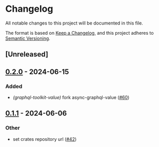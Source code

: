 # Changelog
All notable changes to this project will be documented in this file.

The format is based on [Keep a Changelog](https://keepachangelog.com/en/1.0.0/),
and this project adheres to [Semantic Versioning](https://semver.org/spec/v2.0.0.html).

## [Unreleased]

## [0.2.0](https://github.com/LNSD/graphql-toolkit/compare/graphql-toolkit-value-v0.1.1...graphql-toolkit-value-v0.2.0) - 2024-06-15

### Added
- *(graphql-toolkit-value)* fork async-graphql-value ([#60](https://github.com/LNSD/graphql-toolkit/pull/60))

## [0.1.1](https://github.com/LNSD/graphql-toolkit/compare/graphql-toolkit-value-v0.1.0...graphql-toolkit-value-v0.1.1) - 2024-06-06

### Other
- set crates repository url ([#42](https://github.com/LNSD/graphql-toolkit/pull/42))
